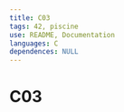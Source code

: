 ```yaml
---
title: C03
tags: 42, piscine
use: README, Documentation
languages: C
dependences: NULL
---
```


# C03